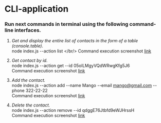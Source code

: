 # CLI-application

### Run next commands in terminal using the following command-line interfaces.

1. _Get and display the entire list of contacts in the form of a table
   (console.table)._<br/> node index.js --action list </br/> Command execution
   screenshot [link](https://i.ibb.co/mFjjTNV/Screenshot-action-list.png)

2. _Get contact by id._ <br/> node index.js --action get --id
   05olLMgyVQdWRwgKfg5J6 <br/> Command execution screenshot
   [link](https://i.ibb.co/tH8fZrL/Screenshot-action-get.png)

3. _Add the contact._ <br/> node index.js --action add --name Mango --email
   mango@gmail.com --phone 322-22-22 <br/> Command execution screenshot
   [link](https://i.ibb.co/pZp02ww/Screenshot-action-add.png)

4. _Delete the contact._ <br/> node index.js --action remove --id
   qdggE76Jtbfd9eWJHrssH <br/> Command execution screenshot
   [link](https://i.ibb.co/jDJNspn/Screenshot-action-remove.png)
